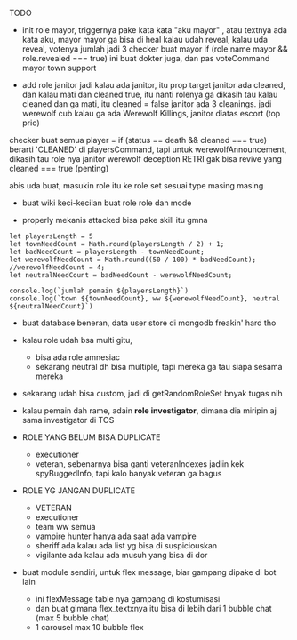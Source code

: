 TODO

- init role mayor, triggernya pake kata kata "aku mayor" , atau textnya ada kata aku, mayor
mayor ga bisa di heal kalau udah reveal, kalau uda reveal, votenya jumlah jadi 3
checker buat mayor if (role.name mayor && role.revealed === true) ini buat dokter juga, dan pas voteCommand
mayor town support

- add role janitor
jadi kalau ada janitor, itu prop target janitor ada cleaned, dan kalau mati dan cleaned true, itu nanti rolenya ga dikasih tau
kalau cleaned dan ga mati, itu cleaned = false
janitor ada 3 cleanings. jadi werewolf cub kalau ga ada Werewolf Killings, janitor diatas escort (top prio)

checker buat semua player = if (status == death && cleaned === true) berarti 'CLEANED' di playersCommand, 
tapi untuk werewolfAnnouncement, dikasih tau role nya
janitor werewolf deception
RETRI gak bisa revive yang cleaned === true (penting)

abis uda buat, masukin role itu ke role set sesuai type masing masing

- buat wiki keci-kecilan buat role role dan mode

- properly mekanis attacked bisa pake skill itu gmna

```
let playersLength = 5
let townNeedCount = Math.round(playersLength / 2) + 1;
let badNeedCount = playersLength - townNeedCount;
let werewolfNeedCount = Math.round((50 / 100) * badNeedCount);
//werewolfNeedCount = 4;
let neutralNeedCount = badNeedCount - werewolfNeedCount;

console.log(`jumlah pemain ${playersLength}`)
console.log(`town ${townNeedCount}, ww ${werewolfNeedCount}, neutral ${neutralNeedCount}`)
```

- buat database beneran, data user store di mongodb freakin' hard tho
- kalau role udah bsa multi gitu,
  - bisa ada role amnesiac
  - sekarang neutral dh bisa multiple, tapi mereka ga tau siapa sesama mereka
- sekarang udah bisa custom, jadi di getRandomRoleSet bnyak tugas nih
- kalau pemain dah rame, adain **role investigator**, dimana dia miripin aj sama investigator di TOS

- ROLE YANG BELUM BISA DUPLICATE
  - executioner
  - veteran, sebenarnya bisa ganti veteranIndexes jadiin kek spyBuggedInfo, tapi kalo banyak veteran ga bagus
  
- ROLE YG JANGAN DUPLICATE
  - VETERAN
  - executioner
  - team ww semua
  - vampire hunter hanya ada saat ada vampire
  - sheriff ada kalau ada list yg bisa di suspiciouskan
  - vigilante ada kalau ada musuh yang bisa di dor
  

- buat module sendiri, untuk flex message, biar gampang dipake di bot lain
  - ini flexMessage table nya gampang di kostumisasi
  - dan buat gimana flex_textxnya itu bisa di lebih dari 1 bubble chat (max 5 bubble chat)
  - 1 carousel max 10 bubble flex
